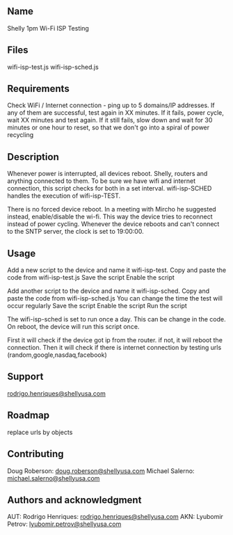 
## Name
Shelly 1pm Wi-Fi ISP Testing

## Files
wifi-isp-test.js
wifi-isp-sched.js

## Requirements
Check WiFi / Internet connection - ping up to 5 domains/IP addresses.
If any of them are successful, test again in XX minutes. 
If it fails, power cycle, wait XX minutes and test again. 
If it still fails, slow down and wait for 30 minutes or one hour to reset, so that we don't go into a spiral of power recycling

## Description
Whenever power is interrupted, all devices reboot. Shelly, routers and anything connected to them.
To be sure we have wifi and internet connection, this script checks for both in a set interval.
wifi-isp-SCHED handles the execution of wifi-isp-TEST.

There is no forced device reboot. In a meeting with Mircho he suggested instead, enable/disable the wi-fi. This way the device tries to reconnect instead of power cycling.
Whenever the device reboots and can't connect to the SNTP server, the clock is set to 19:00:00.

## Usage
Add a new script to the device and name it wifi-isp-test.
Copy and paste the code from wifi-isp-test.js
Save the script
Enable the script

Add another script to the device and name it wifi-isp-sched.
Copy and paste the code from wifi-isp-sched.js
You can change the time the test will occur regularly
Save the script
Enable the script
Run the script

The wifi-isp-sched is set to run once a day. This can be change in the code.
On reboot, the device will run this script once.

First it will check if the device got ip from the router.
if not, it will reboot the connection.
Then it will check if there is internet connection by testing urls (random,google,nasdaq,facebook)

## Support
rodrigo.henriques@shellyusa.com

## Roadmap
replace urls by objects


## Contributing
Doug Roberson: doug.roberson@shellyusa.com
Michael Salerno: michael.salerno@shellyusa.com

## Authors and acknowledgment
AUT: Rodrigo Henriques: rodrigo.henriques@shellyusa.com
AKN: Lyubomir Petrov: lyubomir.petrov@shellyusa.com